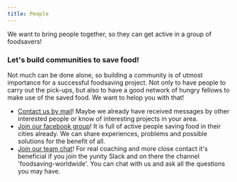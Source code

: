 ```yaml
---
title: People
---
```


<div class="sample-content"><div class="info-box"><div class="fa fa-box fa-group float-left"></div><p>We want to bring people together, so they can get active in a group of foodsavers!</p></div></div>

### Let's build communities to save food!
Not much can be done alone, so building a community is of utmost importance for a successful foodsaving project. Not only to have people to carry out the pick-ups, but also to have a good network of hungry fellows to make use of the saved food. We want to helop you with that!

* [Contact us by mail](mailto:foodsaving@yunity.org?target=_blank)! Maybe we already have received messages by other interested people or know of interesting projects in your area.
* [Join our facebook group](https://www.facebook.com/groups/foodsaving.worldwide/?target=_blank)! It is full of active people saving food in their cities already. We can share experiences, problems and possible solutions for the benefit of all.
* [Join our team chat](https://slackin.yunity.org?target=_blank)! For real coaching and more close contact it's beneficial if you join the yunity Slack and on there the channel 'foodsaving-worldwide'. You can chat with us and ask all the questions you may have.

